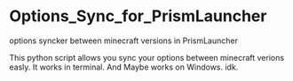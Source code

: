 # Options_Sync_for_PrismLauncher
options syncker between minecraft versions in PrismLauncher


This python script allows you sync your options between minecraft verions easly.
It works in terminal. And Maybe works on Windows. idk.

